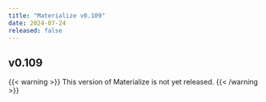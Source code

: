 ```yaml
---
title: "Materialize v0.109"
date: 2024-07-24
released: false
---
```


## v0.109

{{< warning >}}
This version of Materialize is not yet released.
{{< /warning >}}
